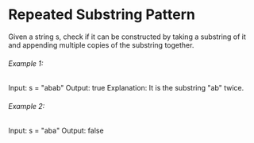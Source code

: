 # Repeated Substring Pattern

Given a string s, check if it can be constructed by taking a substring of it and appending multiple copies of the substring together.

###### Example 1:

Input: s = "abab"
Output: true
Explanation: It is the substring "ab" twice.

###### Example 2:

Input: s = "aba"
Output: false